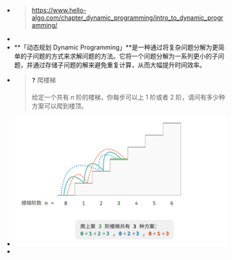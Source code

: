 - > https://www.hello-algo.com/chapter_dynamic_programming/intro_to_dynamic_programming/
-
- **「动态规划 Dynamic Programming」**是一种通过将复杂问题分解为更简单的子问题的方式来求解问题的方法。它将一个问题分解为一系列更小的子问题，并通过存储子问题的解来避免重复计算，从而大幅提升时间效率。
- > ❓ 爬楼梯
  >
  > 给定一个共有 $n$ 阶的楼梯，你每步可以上 1 阶或者 2 阶，请问有多少种方案可以爬到楼顶。
- ![image.png](../assets/image_1689154160717_0.png)
-